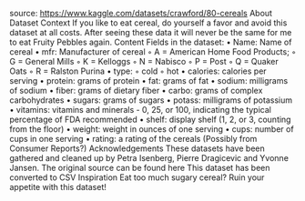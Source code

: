 source: https://www.kaggle.com/datasets/crawford/80-cereals
About Dataset
Context
If you like to eat cereal, do yourself a favor and avoid this dataset at all costs. After seeing these data it will never be the same for me to eat Fruity Pebbles again.
Content
Fields in the dataset:
	•	Name: Name of cereal
	•	mfr: Manufacturer of cereal
	◦	A = American Home Food Products;
	◦	G = General Mills
	◦	K = Kelloggs
	◦	N = Nabisco
	◦	P = Post
	◦	Q = Quaker Oats
	◦	R = Ralston Purina
	•	type:
	◦	cold
	◦	hot
	•	calories: calories per serving
	•	protein: grams of protein
	•	fat: grams of fat
	•	sodium: milligrams of sodium
	•	fiber: grams of dietary fiber
	•	carbo: grams of complex carbohydrates
	•	sugars: grams of sugars
	•	potass: milligrams of potassium
	•	vitamins: vitamins and minerals - 0, 25, or 100, indicating the typical percentage of FDA recommended
	•	shelf: display shelf (1, 2, or 3, counting from the floor)
	•	weight: weight in ounces of one serving
	•	cups: number of cups in one serving
	•	rating: a rating of the cereals (Possibly from Consumer Reports?)
Acknowledgements
These datasets have been gathered and cleaned up by Petra Isenberg, Pierre Dragicevic and Yvonne Jansen. The original source can be found here
This dataset has been converted to CSV
Inspiration
Eat too much sugary cereal? Ruin your appetite with this dataset!
